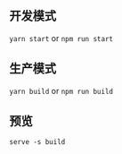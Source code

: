 ## 开发模式
`yarn start` or `npm run start`
## 生产模式
`yarn build` or `npm run build`
## 预览
`serve -s build`